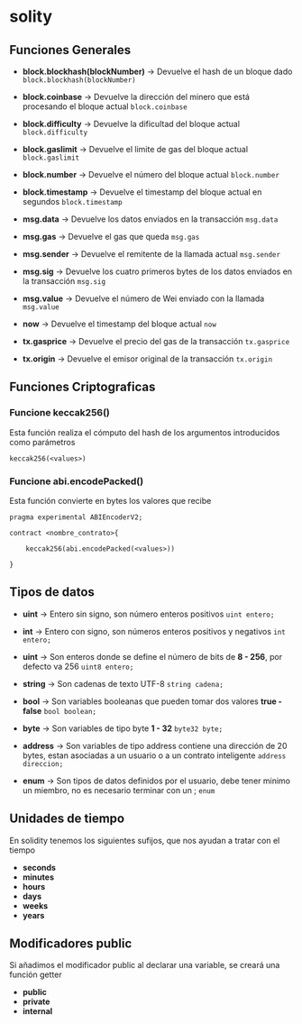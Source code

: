 # solity

## Funciones Generales
- **block.blockhash(blockNumber)** -> Devuelve el hash de un bloque dado
    `block.blockhash(blockNumber)`

- **block.coinbase** -> Devuelve la dirección del minero que está procesando el bloque actual
    `block.coinbase`

- **block.difficulty** -> Devuelve la dificultad del bloque actual
    `block.difficulty`

- **block.gaslimit** -> Devuelve el limite de gas del bloque actual
    `block.gaslimit`

- **block.number** -> Devuelve el número del bloque actual
    `block.number`

- **block.timestamp** -> Devuelve el timestamp del bloque actual en segundos
    `block.timestamp`

- **msg.data** -> Devuelve los datos enviados en la transacción
    `msg.data`

- **msg.gas** -> Devuelve el gas que queda
    `msg.gas`

- **msg.sender** -> Devuelve el remitente de la llamada actual
    `msg.sender`

- **msg.sig** -> Devuelve los cuatro primeros bytes de los datos enviados en la transacción
    `msg.sig`

- **msg.value** -> Devuelve el número de Wei enviado con la llamada
    `msg.value`

- **now** -> Devuelve el timestamp del bloque actual
    `now`

- **tx.gasprice** -> Devuelve el precio del gas de la transacción
    `tx.gasprice`

- **tx.origin** -> Devuelve el emisor original de la transacción
    `tx.origin`

## Funciones Criptograficas
### Funcione keccak256()
Esta función realiza el cómputo del hash de los argumentos introducidos como parámetros

`keccak256(<values>)`

### Funcione abi.encodePacked()
Esta función convierte en bytes los valores que recibe

```
pragma experimental ABIEncoderV2;

contract <nombre_contrato>{

    keccak256(abi.encodePacked(<values>))

}

```

## Tipos de datos

- **uint** -> Entero sin signo, son número enteros positivos 
    `uint entero;`
- **int** -> Entero con signo, son números enteros positivos y negativos
    `int entero;`
- **uint<nroBits>** -> Son enteros donde se define el número de bits de **8 - 256**, por defecto va 256
    `uint8 entero;`

- **string** -> Son cadenas de texto UTF-8
    `string cadena;`

- **bool** -> Son variables booleanas que pueden tomar dos valores **true - false**
    `bool boolean;`

- **byte<nroBits>** -> Son variables de tipo byte **1 - 32**
    `byte32 byte;`

- **address** -> Son variables de tipo address contiene una dirección de 20 bytes, 
                 estan asociadas a un usuario o a un contrato inteligente
    `address direccion;`

- **enum** -> Son tipos de datos definidos por el usuario, 
              debe tener minimo un miembro,
              no es necesario terminar con un ;
    `enum `

## Unidades de tiempo
En solidity tenemos los siguientes sufijos, que nos ayudan a tratar con el tiempo

- **seconds**
- **minutes**
- **hours**
- **days**
- **weeks**
- **years**

## Modificadores public 
Si añadimos el modificador public al declarar una variable, se creará una función getter

- **public**
- **private**
- **internal**
